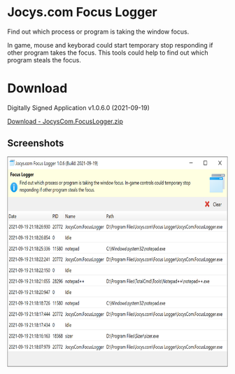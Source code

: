 # Jocys.com Focus Logger

Find out which process or program is taking the window focus.

In game, mouse and keyborad could start temporary stop responding if other program takes the focus. This tools could help to find out which program steals the focus.

# Download

Digitally Signed Application v1.0.6.0 (2021-09-19)

[Download - JocysCom.FocusLogger.zip](https://github.com/JocysCom/FocusLogger/releases/download/1.0.0.0/JocysCom.FocusLogger.zip)

## Screenshots

<img alt="Main From" src="FocusLogger/Documents/Images/JocysCom.FocusLogger.png" width="700" height="480">



